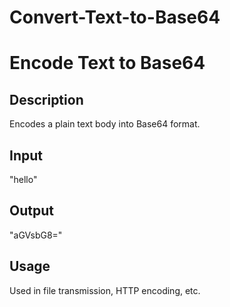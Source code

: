 # Convert-Text-to-Base64


# Encode Text to Base64

## Description
Encodes a plain text body into Base64 format.

## Input
"hello"

## Output
"aGVsbG8="

## Usage
Used in file transmission, HTTP encoding, etc.
